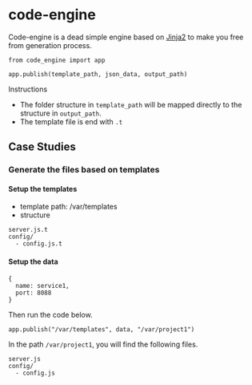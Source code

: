 # code-engine
Code-engine is a dead simple engine based on [Jinja2](http://jinja.pocoo.org/) to make you free from generation process.

```
from code_engine import app

app.publish(template_path, json_data, output_path)

```

Instructions
- The folder structure in `template_path` will be mapped directly to the structure in `output_path`.
- The template file is end with `.t`

## Case Studies
### Generate the files based on templates
#### Setup the templates
- template path: /var/templates
- structure
```
server.js.t
config/
  - config.js.t

```
#### Setup the data
```
{
  name: service1,
  port: 8088
}
```
Then run the code below.
```
app.publish("/var/templates", data, "/var/project1")

```
In the path `/var/project1`, you will find the following files.
```
server.js
config/
  - config.js

```
